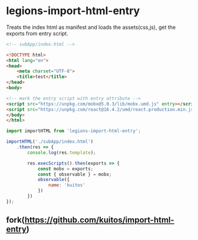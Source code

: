 # legions-import-html-entry
Treats the index html as manifest and loads the assets(css,js), get the exports from entry script.

```html
<!-- subApp/index.html -->

<!DOCTYPE html>
<html lang="en">
<head>
    <meta charset="UTF-8">
    <title>test</title>
</head>
<body>

<!-- mark the entry script with entry attribute -->
<script src="https://unpkg.com/mobx@5.0.3/lib/mobx.umd.js" entry></script>
<script src="https://unpkg.com/react@16.4.2/umd/react.production.min.js"></script>
</body>
</html>
```

```js
import importHTML from 'legions-import-html-entry';

importHTML('./subApp/index.html')
    .then(res => {
        console.log(res.template);

        res.execScripts().then(exports => {
            const mobx = exports;
            const { observable } = mobx;
            observable({
                name: 'kuitos'
            })	
        })
});
```

## fork(https://github.com/kuitos/import-html-entry)